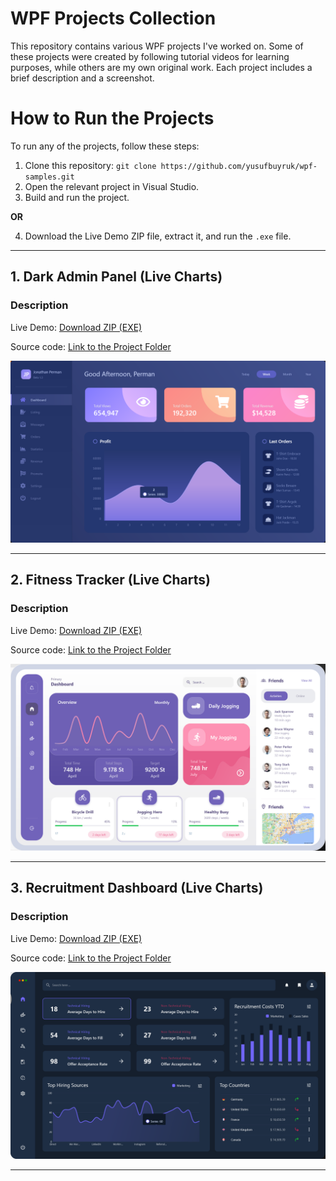 # WPF Projects Collection

This repository contains various WPF projects I've worked on. Some of these projects were created by following tutorial videos for learning purposes, while others are my own original work. Each project includes a brief description and a screenshot.

# How to Run the Projects
To run any of the projects, follow these steps:

1. Clone this repository: `git clone https://github.com/yusufbuyruk/wpf-samples.git`
2. Open the relevant project in Visual Studio.
3. Build and run the project.
  
**OR**

4. Download the Live Demo ZIP file, extract it, and run the `.exe` file.

---

## 1. Dark Admin Panel (Live Charts)
### Description
Live Demo: [Download ZIP (EXE)](https://github.com/yusufbuyruk/wpf-samples/raw/main/portfolio/executable/dark-admin-panel.zip)

Source code: [Link to the Project Folder](./wpf-ui-collection-02/dark-admin-panel/)


![Project1 Screenshot](portfolio/screenshots/dark-admin-panel.png)

---

## 2. Fitness Tracker (Live Charts)
### Description
Live Demo: [Download ZIP (EXE)](https://github.com/yusufbuyruk/wpf-samples/raw/main/portfolio/executable/fitness-tracker.zip)

Source code: [Link to the Project Folder](./wpf-ui-collection-01/fitness-tracker/)


![Project1 Screenshot](portfolio/screenshots/fitness-tracker.png)

---

## 3. Recruitment Dashboard (Live Charts)
### Description
Live Demo: [Download ZIP (EXE)](https://github.com/yusufbuyruk/wpf-samples/raw/main/portfolio/executable/recruitment-dashboard.zip)

Source code: [Link to the Project Folder](./wpf-ui-collection-01/recruitment-dashboard/)


![Project1 Screenshot](portfolio/screenshots/recruitment-dashboard.png)

---
